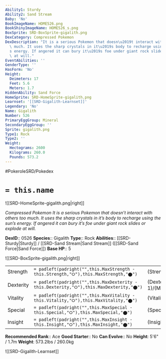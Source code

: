 ```yaml
---
Ability1: Sturdy
Ability2: Sand Stream
Baby: 'No'
BookImageName: HOME526.png
BookShinyImageName: HOME526_s.png
BoxSprite: SRD-BoxSprite-gigalith.png
DexCategory: Compressed Pokemon
DexDescription: "It is a serious Pokemon that doesn\u2019t interact with others too\
  \ much. It uses the sharp crystals in it\u2019s body to recharge using the sun\u2019\
  s energy. If angered it can bury it\u2019s foe under giant rock slides or explode\
  \ at will."
EventAbilities: ''
GenderType: ''
HasForm: 'No'
Height:
  Deimeters: 17
  Feet: 5.6
  Meters: 1.7
HiddenAbility: Sand Force
HomeSprite: SRD-HomeSprite-gigalith.png
Learnset: '[[SRD-Gigalith-Learnset]]'
Legendary: 'No'
Name: Gigalith
Number: 526
PrimaryEggGroup: Mineral
SecondaryEggGroup: ''
Sprite: gigalith.png
Type1: Rock
Type2: ''
Weight:
  Hectograms: 2600
  Kilograms: 260.0
  Pounds: 573.2
---
```


#PokeroleSRD/Pokedex

# `= this.name`

![[SRD-HomeSprite-gigalith.png|right]]

*Compressed Pokemon*
*It is a serious Pokemon that doesn’t interact with others too much. It uses the sharp crystals in it’s body to recharge using the sun’s energy. If angered it can bury it’s foe under giant rock slides or explode at will.*

**DexID**:: 0526
**Species**:: Gigalith
**Type**:: Rock
**Abilities**:: [[SRD-Sturdy|Sturdy]] / [[SRD-Sand Stream|Sand Stream]] ([[SRD-Sand Force|Sand Force]])
**Base HP**:: 5

![[SRD-BoxSprite-gigalith.png|right]]

|           |                                                                                        |                                          |
| --------- | -------------------------------------------------------------------------------------- | ---------------------------------------- |
| Strength  | `= padleft(padright("",this.MaxStrength - this.Strength,"⭘"),this.MaxStrength,"⬤")`    | (Strength::3)/(MaxStrength::7)   |
| Dexterity | `= padleft(padright("",this.MaxDexterity - this.Dexterity,"⭘"),this.MaxDexterity,"⬤")` | (Dexterity:: 1)/(MaxDexterity::3) |
| Vitality  | `= padleft(padright("",this.MaxVitality - this.Vitality,"⭘"),this.MaxVitality,"⬤")`    | (Vitality::3)/(MaxVitality::7)   |
| Special   | `= padleft(padright("",this.MaxSpecial - this.Special,"⭘"),this.MaxSpecial,"⬤")`       | (Special::2)/(MaxSpecial::4)     |
| Insight   | `= padleft(padright("",this.MaxInsight - this.Insight,"⭘"),this.MaxInsight,"⬤")`       | (Insight::2)/(MaxInsight::5)     |

**Recommended Rank**:: Ace
**Good Starter**:: No
**Can Evolve**:: No
**Height**: 5'6" / 1.7m
**Weight**: 573.2lbs / 260.0kg

![[SRD-Gigalith-Learnset]]